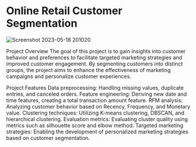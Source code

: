 # Online Retail Customer Segmentation




![Screenshot 2023-05-18 201020](https://github.com/adilimam12/unsupervised_learning_capstone-project4/assets/113783902/50c88156-100a-48d6-92db-d946d6d58a12)

Project Overview
The goal of this project is to gain insights into customer behavior and preferences to facilitate targeted marketing strategies and improved customer engagement. By segmenting customers into distinct groups, the project aims to enhance the effectiveness of marketing campaigns and personalize customer experiences.

Project Features
Data preprocessing: Handling missing values, duplicate entries, and canceled orders.
Feature engineering: Deriving new date and time features, creating a total transaction amount feature.
RFM analysis: Analyzing customer behavior based on Recency, Frequency, and Monetary value.
Clustering techniques: Utilizing K-means clustering, DBSCAN, and hierarchical clustering.
Evaluation metrics: Evaluating cluster quality using metrics such as silhouette score and elbow method.
Targeted marketing strategies: Enabling the development of personalized marketing strategies based on customer segmentation.

